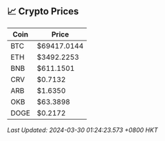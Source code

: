 ## 📈 Crypto Prices

| Coin | Price |
| ---- | ----- |
| BTC | $69417.0144 |
| ETH | $3492.2253 |
| BNB | $611.1501 |
| CRV | $0.7132 |
| ARB | $1.6350 |
| OKB | $63.3898 |
| DOGE | $0.2172 |

_Last Updated: 2024-03-30 01:24:23.573 +0800 HKT_